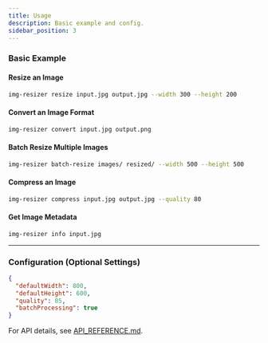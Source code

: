 ```yaml
---
title: Usage
description: Basic example and config.
sidebar_position: 3
---
```


### Basic Example

#### **Resize an Image**

```sh
img-resizer resize input.jpg output.jpg --width 300 --height 200
```

#### **Convert an Image Format**

```sh
img-resizer convert input.jpg output.png
```

#### **Batch Resize Multiple Images**

```sh
img-resizer batch-resize images/ resized/ --width 500 --height 500
```

#### **Compress an Image**

```sh
img-resizer compress input.jpg output.jpg --quality 80
```

#### **Get Image Metadata**

```sh
img-resizer info input.jpg
```

---

### Configuration (Optional Settings)

```json
{
  "defaultWidth": 800,
  "defaultHeight": 600,
  "quality": 85,
  "batchProcessing": true
}
```

For API details, see [API_REFERENCE.md](API_REFERENCE.md).
